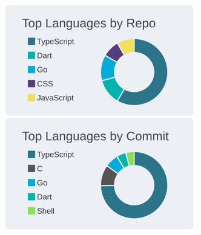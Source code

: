 

<img alt="Github" src="https://raw.githubusercontent.com/esh2n/esh2n/master/profile-summary-card-output/nord_bright/1-repos-per-language.svg" />

<img alt="Github" src="https://raw.githubusercontent.com/esh2n/esh2n/master/profile-summary-card-output/nord_bright/2-most-commit-language.svg" />

